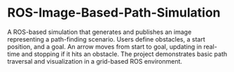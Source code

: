 # ROS-Image-Based-Path-Simulation
A ROS-based simulation that generates and publishes an image representing a path-finding scenario. Users define obstacles, a start position, and a goal. An arrow moves from start to goal, updating in real-time and stopping if it hits an obstacle. The project demonstrates basic path traversal and visualization in a grid-based ROS environment.
